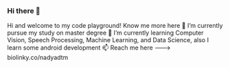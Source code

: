 ### Hi there 👋

Hi and welcome to my code playground! Know me more here
🔭 I’m currently pursue my study on master degree
🌱 I’m currently learning Computer Vision, Speech Processing, Machine Learning, and Data Science, also I learn some android development
📫 Reach me here ---> biolinky.co/nadyadtm


<!--
**nadyadtm/nadyadtm** is a ✨ _special_ ✨ repository because its `README.md` (this file) appears on your GitHub profile.

Here are some ideas to get you started:

- 🔭 I’m currently working on ...
- 🌱 I’m currently learning ...
- 👯 I’m looking to collaborate on ...
- 🤔 I’m looking for help with ...
- 💬 Ask me about ...
- 📫 How to reach me: ...
- 😄 Pronouns: ...
- ⚡ Fun fact: ...
-->
